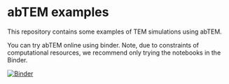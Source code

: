 # abTEM examples

This repository contains some examples of TEM simulations using abTEM.

You can try abTEM online using binder. Note, due to constraints of computational resources, we recommend only trying the notebooks in the Binder.

[![Binder](https://mybinder.org/badge_logo.svg)](https://mybinder.org/v2/gh/jacobjma/abTEM-examples/master)
